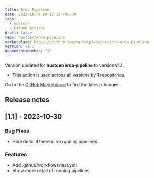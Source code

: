 ```yaml
---
title: Erda Pipeline
date: 2023-10-30 19:17:13 +00:00
tags:
  - hustcer
  - GitHub Actions
draft: false
repo: hustcer/erda-pipeline
marketplace: https://github.com/marketplace/actions/erda-pipeline
version: v1.1
dependentsNumber: "1"
---
```



Version updated for **hustcer/erda-pipeline** to version **v1.1**.
- This action is used across all versions by **1** repositories.

Go to the [GitHub Marketplace](https://github.com/marketplace/actions/erda-pipeline) to find the latest changes.

## Release notes

## [1.1] - 2023-10-30

### Bug Fixes

- Hide detail if there is no running pipelines

### Features

- Add .github/workflows/test.yml
- Show more detail of running pipelines
